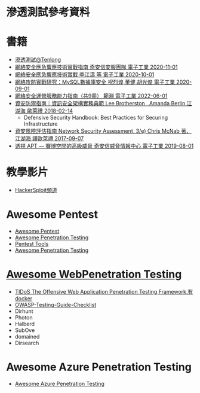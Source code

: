 # 滲透測試參考資料
# 書籍
- [滲透測試@Tenlong](https://www.tenlong.com.tw/search?utf8=%E2%9C%93&keyword=%E6%BB%B2%E9%80%8F%E6%B8%AC%E8%A9%A6)
- [網絡安全應急響應技術實戰指南 奇安信安服團隊 電子工業 2020-11-01](https://www.tenlong.com.tw/products/9787121398810?list_name=sp)
- [網絡安全應急響應技術實戰  李江濤 等   電子工業 2020-10-01](https://www.tenlong.com.tw/products/9787121393068?list_name=sp)
- [網絡攻防實戰研究：MySQL數據庫安全  祝烈煌,董健,胡光俊  電子工業 2020-09-01](https://www.tenlong.com.tw/products/9787121355301?list_name=sp)
- [網絡安全運營服務能力指南（共9冊）  範淵  電子工業  2022-06-01](https://www.tenlong.com.tw/products/9787121434280?list_name=sp)
- [資安防禦指南｜資訊安全架構實務典範  Lee Brotherston , Amanda Berlin 江湖海 歐萊禮 2018-02-14](https://www.tenlong.com.tw/products/9789864766963?list_name=rd)
  - Defensive Security Handbook: Best Practices for Securing Infrastructure
- [資安風險評估指南 Network Security Assessment, 3/e) Chris McNab 著、江湖海 譯歐萊禮  2017-09-07](https://www.tenlong.com.tw/products/9789864765478?list_name=rd)
- [透視 APT — 賽博空間的高級威脅   奇安信威脅情報中心 電子工業  2019-08-01](https://www.tenlong.com.tw/products/9787121371011?list_name=sp)
# 教學影片
- [HackerSploit頻道](https://www.youtube.com/HackerSploit)

# Awesome Pentest
- [Awesome Pentest](https://github.com/x0x8x/awesome-pentester)
- [Awesome Penetration Testing](https://github.com/Muhammd/Awesome-Pentest#docker-for-penetration-testing)
- [Pentest Tools](https://github.com/arch3rPro/PentestTools/tree/master)
- [Awesome Penetration Testing](https://github.com/enaqx/awesome-pentest)

# [Awesome WebPenetration Testing](https://github.com/anubi5egypt/awesome-web-pentest)
- [TIDoS The Offensive Web Application Penetration Testing Framework.有docker](https://github.com/0xInfection/TIDoS-Framework)
- [OWASP-Testing-Guide-Checklist](https://github.com/t3l3machus/OWASP-Testing-Guide-Checklist)
- Dirhunt
- Photon
- Halberd
- SubOve
- domained
- Dirsearch
# Awesome Azure Penetration Testing
- [Awesome Azure Penetration Testing](https://github.com/Kyuu-Ji/Awesome-Azure-Pentest)
